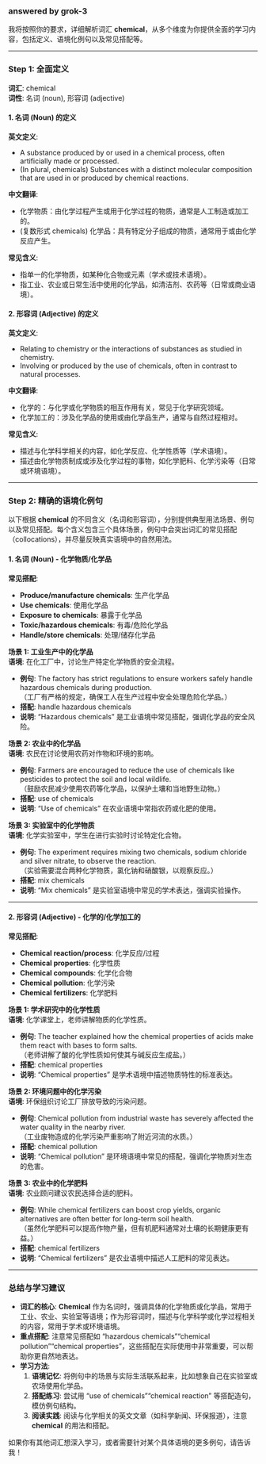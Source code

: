### answered by grok-3
我将按照你的要求，详细解析词汇 **chemical**，从多个维度为你提供全面的学习内容，包括定义、语境化例句以及常见搭配等。

---

### Step 1: 全面定义

**词汇**: chemical  
**词性**: 名词 (noun), 形容词 (adjective)

#### 1. 名词 (Noun) 的定义
**英文定义**:  
- A substance produced by or used in a chemical process, often artificially made or processed.  
- (In plural, chemicals) Substances with a distinct molecular composition that are used in or produced by chemical reactions.

**中文翻译**:  
- 化学物质：由化学过程产生或用于化学过程的物质，通常是人工制造或加工的。  
- (复数形式 chemicals) 化学品：具有特定分子组成的物质，通常用于或由化学反应产生。

**常见含义**:  
- 指单一的化学物质，如某种化合物或元素（学术或技术语境）。  
- 指工业、农业或日常生活中使用的化学品，如清洁剂、农药等（日常或商业语境）。

#### 2. 形容词 (Adjective) 的定义
**英文定义**:  
- Relating to chemistry or the interactions of substances as studied in chemistry.  
- Involving or produced by the use of chemicals, often in contrast to natural processes.

**中文翻译**:  
- 化学的：与化学或化学物质的相互作用有关，常见于化学研究领域。  
- 化学加工的：涉及化学品的使用或由化学品生产，通常与自然过程相对。

**常见含义**:  
- 描述与化学科学相关的内容，如化学反应、化学性质等（学术语境）。  
- 描述由化学物质制成或涉及化学过程的事物，如化学肥料、化学污染等（日常或环境语境）。

---

### Step 2: 精确的语境化例句

以下根据 **chemical** 的不同含义（名词和形容词），分别提供典型用法场景、例句以及常见搭配。每个含义包含三个具体场景，例句中会突出词汇的常见搭配（collocations），并尽量反映真实语境中的自然用法。

#### 1. 名词 (Noun) - 化学物质/化学品
**常见搭配**:  
- **Produce/manufacture chemicals**: 生产化学品  
- **Use chemicals**: 使用化学品  
- **Exposure to chemicals**: 暴露于化学品  
- **Toxic/hazardous chemicals**: 有毒/危险化学品  
- **Handle/store chemicals**: 处理/储存化学品  

**场景 1: 工业生产中的化学品**  
**语境**: 在化工厂中，讨论生产特定化学物质的安全流程。  
- **例句**: The factory has strict regulations to ensure workers safely handle hazardous chemicals during production.  
  （工厂有严格的规定，确保工人在生产过程中安全处理危险化学品。）  
- **搭配**: handle hazardous chemicals  
- **说明**: “Hazardous chemicals” 是工业语境中常见搭配，强调化学品的安全风险。

**场景 2: 农业中的化学品**  
**语境**: 农民在讨论使用农药对作物和环境的影响。  
- **例句**: Farmers are encouraged to reduce the use of chemicals like pesticides to protect the soil and local wildlife.  
  （鼓励农民减少使用农药等化学品，以保护土壤和当地野生动物。）  
- **搭配**: use of chemicals  
- **说明**: “Use of chemicals” 在农业语境中常指农药或化肥的使用。

**场景 3: 实验室中的化学物质**  
**语境**: 化学实验室中，学生在进行实验时讨论特定化合物。  
- **例句**: The experiment requires mixing two chemicals, sodium chloride and silver nitrate, to observe the reaction.  
  （实验需要混合两种化学物质，氯化钠和硝酸银，以观察反应。）  
- **搭配**: mix chemicals  
- **说明**: “Mix chemicals” 是实验室语境中常见的学术表达，强调实验操作。

---

#### 2. 形容词 (Adjective) - 化学的/化学加工的
**常见搭配**:  
- **Chemical reaction/process**: 化学反应/过程  
- **Chemical properties**: 化学性质  
- **Chemical compounds**: 化学化合物  
- **Chemical pollution**: 化学污染  
- **Chemical fertilizers**: 化学肥料  

**场景 1: 学术研究中的化学性质**  
**语境**: 化学课堂上，老师讲解物质的化学性质。  
- **例句**: The teacher explained how the chemical properties of acids make them react with bases to form salts.  
  （老师讲解了酸的化学性质如何使其与碱反应生成盐。）  
- **搭配**: chemical properties  
- **说明**: “Chemical properties” 是学术语境中描述物质特性的标准表达。

**场景 2: 环境问题中的化学污染**  
**语境**: 环保组织讨论工厂排放导致的污染问题。  
- **例句**: Chemical pollution from industrial waste has severely affected the water quality in the nearby river.  
  （工业废物造成的化学污染严重影响了附近河流的水质。）  
- **搭配**: chemical pollution  
- **说明**: “Chemical pollution” 是环境语境中常见的搭配，强调化学物质对生态的危害。

**场景 3: 农业中的化学肥料**  
**语境**: 农业顾问建议农民选择合适的肥料。  
- **例句**: While chemical fertilizers can boost crop yields, organic alternatives are often better for long-term soil health.  
  （虽然化学肥料可以提高作物产量，但有机肥料通常对土壤的长期健康更有益。）  
- **搭配**: chemical fertilizers  
- **说明**: “Chemical fertilizers” 是农业语境中描述人工肥料的常见表达。

---

### 总结与学习建议
- **词汇的核心**: **Chemical** 作为名词时，强调具体的化学物质或化学品，常用于工业、农业、实验室等语境；作为形容词时，描述与化学科学或化学过程相关的内容，常用于学术或环境语境。
- **重点搭配**: 注意常见搭配如 “hazardous chemicals”“chemical pollution”“chemical properties”，这些搭配在实际使用中非常重要，可以帮助你更自然地表达。
- **学习方法**:  
  1. **语境记忆**: 将例句中的场景与实际生活联系起来，比如想象自己在实验室或农场使用化学品。  
  2. **搭配练习**: 尝试用 “use of chemicals”“chemical reaction” 等搭配造句，模仿例句结构。  
  3. **阅读实践**: 阅读与化学相关的英文文章（如科学新闻、环保报道），注意 **chemical** 的用法和搭配。

如果你有其他词汇想深入学习，或者需要针对某个具体语境的更多例句，请告诉我！